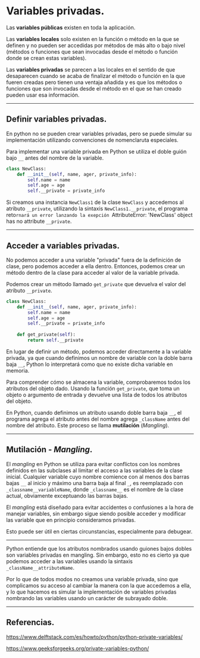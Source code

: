 # Variables privadas.

Las __variables públicas__ existen en toda la aplicación.

Las __variables locales__ solo existen en la función o método en la que se definen y no pueden ser accedidas por métodos de más alto o bajo nivel (métodos o funciones que sean invocadas desde el método o función donde se crean estas variables).

Las __variables privadas__ se parecen a las locales en el sentido de que desaparecen cuando se acaba de finalizar el método o función en la que fueren creadas pero tienen una ventaja añadida y es que los métodos o funciones que son invocadas desde el método en el que se han creado pueden usar esa información.

---



## Definir variables privadas.

En python no se pueden crear variables privadas, pero se puede simular su implementación utilizando convenciones de nomenclaruta especiales. 

Para implementar una variable privada en Python se utiliza el doble guión bajo `__` antes del nombre de la variable.

```python
class NewClass:
    def __init__(self, name, ager, private_info):
        self.name = name
        self.age = age
        self.__private = private_info
```

Si creamos una instancia `NewClass1` de la clase `NewClass` y accedemos al atributo `__private`, utilizando la sintaxis `NewClass1.__private`, el programa reto`rnará un error lanzando la exepción `AttributeError: 'NewClass' object has no attribute `__private`.

---



## Acceder a variables privadas.

No podemos acceder a una variable "privada" fuera de la definición de clase, pero podemos acceder a ella dentro. Entonces, podemos crear un método dentro de la clase para acceder al valor de la variable privada.

Podemos crear un método llamado `get_private` que devuelva el valor del atributo `__private`.

```python
class NewClass:
    def __init__(self, name, ager, private_info):
        self.name = name
        self.age = age
        self.__private = private_info
        
    def get_private(self):
        return self.__private
```

En lugar de definir un método, podemos acceder directamente a la variable privada, ya que cuando definimos un nombre de variable con la doble barra baja `__`, Python lo interpretará como que no existe dicha variable en memoria.

Para comprender cómo se almacena la variable, comprobaremos todos los atributos del objeto dado. Usando la función `get_private`, que toma un objeto o argumento de entrada y devuelve una lista de todos los atributos del objeto. 

En Python, cuando definimos un atributo usando doble barra baja `__`, el programa agrega el atributo antes del nombre agrega `_className` antes del nombre del atributo. Este proceso se llama __mutilación__ (_Mangling_).

---



## Mutilación - _Mangling_.

El _mangling_ en Python se utiliza para evitar conflictos con los nombres definidos en las subclases al limitar el acceso a las variables de la clase inicial. Cualquier variable cuyo nombre comience con al menos dos barras bajas `__` al inicio y máximo una barra baja al final `_`, es reemplazado con `_classname__variableName`, donde `_classname__`  es el nombre de la clase actual, obviamente exceptuando las barras bajas.

El _mangling_ está diseñado para evitar accidentes o confusiones a la hora de manejar variables, sin embargo sigue siendo posible acceder y modificar las variable que en principio consideramos privadas.

Esto puede ser útil en ciertas circunstancias, especialmente para debugear.  

---



Python entiende que los atributos nombrados usando guiones bajos dobles son variables privadas en mangling. Sin embargo, esto no es cierto ya que podemos acceder a las variables usando la sintaxis `_className__attributeName`.

Por lo que de todos modos no creamos una variable privada, sino que complicamos su acceso al cambiar la manera con la que accedemos a ella, y lo que hacemos es simular la implementación de variables privadas nombrando las variables usando un carácter de subrayado doble.

---

## Referencias.

https://www.delftstack.com/es/howto/python/python-private-variables/

https://www.geeksforgeeks.org/private-variables-python/
